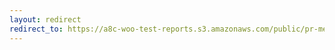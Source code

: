 ```yaml
---
layout: redirect
redirect_to: https://a8c-woo-test-reports.s3.amazonaws.com/public/pr-merge/45752/api/index.html
---
```

